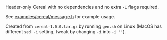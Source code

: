 Header-only Cereal with no dependencies and no extra ```-I``` flags required.

See [examples/cereal/message.h](https://github.com/KnowSheet/3party/blob/master/examples/cereal/message.h) for example usage.

Created from ```cereal-1.0.0.tar.gz``` by running ```gen.sh``` on Linux (MacOS has different ```sed -i``` setting, tweak by changing ```-i``` into ```-i ''```).
